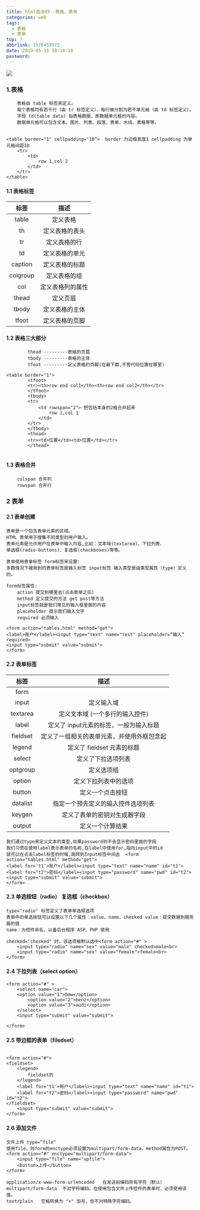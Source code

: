 ```yaml
---
title: html语法05--表格、表单
categories: web
tags:
  - 表格
  - 表单
top: 7
abbrlink: 1576459572
date: 2019-05-15 18:18:19
password:
---
```


![](https://jwangtec.oss-cn-chengdu.aliyuncs.com/jwangcloud/index/html.jpeg)

###  1.表格

<!--more-->

		
		表格由 table 标签来定义。
		每个表格均有若干行（由 tr 标签定义），每行被分割为若干单元格（由 td 标签定义）。
		字母 td(table data) 指表格数据，即数据单元格的内容。
		数据单元格可以包含文本、图片、列表、段落、表单、水线、表格等等。
		
```

<table border="1" cellpadding="10”>  border 为边框宽度1 cellpadding 为单元格间距10 
    <tr>
        <td>
            row 1,col 2    
        </td>
    </tr>
</table>

```
####   1.1 表格标签


|标签|描述|
|:-:| :-:|
|table|定义表格
|th|定义表格的表头
|tr|定义表格的行
|td|定义表格的单元
|caption|定义表格的标题
|colgroup|定义表格的组
|col|定义表格列的属性
|thead|定义页眉
|tbody|定义表格的主体
|tfoot|定义表格的页脚

####  1.2 表格三大部分

		
			thead ---------表格的页眉
			tbody ---------表格的主体
			tfoot ---------定义表格的页脚(在最下面,不管代码位置在哪里)
			

```
<table border="1">
	    <tfoot>
	    <tr><th>row end col1</th><th>row end col2</th></tr>
	    </tfoot>
	    <tbody>
	    <tr>
	        <td rowspan="2"> 把包括本身的2格合并起来
	            row 1,col 1
	        </td>
	    </tr>
	    </tbody>
	    <thead>
	    <tr><td>位置</td><td>位置</td></tr>
	    </thead>
	    
```

####  1.3 表格合并
	
		colspan 合并列
		rowspan 合并行
		
### 2 表单

#### 2.1 表单创建

		
	表单是一个包含表单元素的区域。
	HTML 表单用于搜集不同类型的用户输入。
	表单元素是允许用户在表单中输入内容,比如：文本域(textarea)、下拉列表、
	单选框(radio-buttons)、复选框(checkboxes)等等。
	
	表单使用表单标签 form标签来设置:
	多数情况下被用到的表单标签是输入标签 input标签 输入类型是由类型属性（type）定义的。
	
	form标签属性:
		action 提交到哪里去(点击表单之后)
		method 定义提交的方法 get post等方法
		input标签就是我们常见的输入框里面的内容
		placeholder 提示我们输入文字
		required 必须输入
		
	<form action="tables.html" method="get">
	<label>账户</label><input type="text" name="test" placeholder=“输入” required>
	<input type="submit" value="submit">
	</form>
		

#### 2.2 表单标签

		
|标签|描述|
|:-:| :-:|		
|form|	
|input|定义输入域
|textarea|定义文本域 (一个多行的输入控件)
|label|定义了 input元素的标签，一般为输入标题
|fieldset|定义了一组相关的表单元素，并使用外框包含起
|legend|定义了 fieldset 元素的标题
|select|定义了下拉选项列表
|optgroup|定义选项组
|option|定义下拉列表中的选项
|button|定义一个点击按钮
|datalist|指定一个预先定义的输入控件选项列表
|keygen|定义了表单的密钥对生成器字段
|output|定义一个计算结果

	
	我们通过type来定义文本的类型,如果password则不会显示密码里面的字段
	我们习惯在使用label表示表单的名称,在label中使用for,指向input中的id
	就可以在点击label标签的时候,跳转到Input标签中间去	<form action="tables.html" method="get">
    <label for='t1'>账户</label><input type="text" name="name" id="t1">
    <label for="t2">密码</label><input type="password" name="pwd" id="t2">
    <input type="submit" value="submit">
    </form>
    
 
#### 2.3 单选按钮（radio） 复选框（checkbox）

```
type="radio" 标签定义了表单单选框选项
表单中的单选按钮可以设置以下几个属性：value、name、checked value：提交数据到服务器的值
name：为控件命名，以备后台程序 ASP、PHP 使用

checked="checked" 时，该选项被默认选中<form action="#" >
    <input type="radio" name="sex" value="male" checked>male<br>
    <input type="radio" name="sex" value="female">female<br>
</form>

```

#### 2.4 下拉列表（select option）

```
<form action="#" >
    <select name="car">
    <option value="1">bmw</option>
        <option value="2">benz</option>
        <option value="3">audi</option>
    </select>
    <input type="submit" value="submit">

</form>

```

#### 2.5 带边框的表单（filedset）

```

<form action="#">
<fieldset>
    <legend>
        fieldset的
    </legend>
    <label for='t1'>账户</label><input type="text" name="name" id="t1">
    <label for="t2">密码</label><input type="password" name="pwd" id="t2">
</fieldset>
    <input type="submit" value="submit">
</form>

```

#### 2.6 添加文件

```
文件上传 type=“file"
使用file，则form的enctype必须设置为multipart/form-data，method属性为POST。
<form action="#" enctype="multipart/form-data">
    <input type="file" name="upfile">
    <button>上传</button>
</form>

application/x-www-form-urlencoded 	在发送前编码所有字符（默认）
multipart/form-data	 不对字符编码。在使用包含文件上传控件的表单时，必须使用该值。
text/plain	 空格转换为 "+" 加号，但不对特殊字符编码。
```